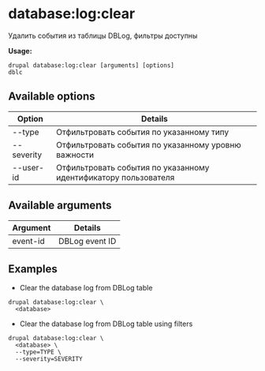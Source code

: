 # database:log:clear
Удалить события из таблицы DBLog, фильтры доступны

**Usage:**
```
drupal database:log:clear [arguments] [options]
dblc
```

## Available options
Option | Details
-------|-------------
--type | Отфильтровать события по указанному типу
--severity | Отфильтровать события по указанному уровню важности
--user-id | Отфильтровать события по указанному идентификатору пользователя

## Available arguments
Argument | Details
---------|-------------
event-id | DBLog event ID

## Examples
* Clear the database log from DBLog table
```
drupal database:log:clear \
  <database>
```
* Clear the database log from DBLog table using filters
```
drupal database:log:clear \
  <database> \
  --type=TYPE \
  --severity=SEVERITY
```
